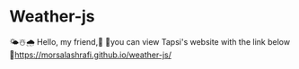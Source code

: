 # Weather-js
🌤️☃️🌧️ Hello, my friend,🙂 📍you can view Tapsi's website with the link below 🔗https://morsalashrafi.github.io/weather-js/
